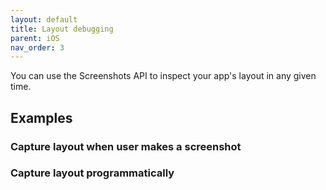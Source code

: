 ```yaml
---
layout: default
title: Layout debugging
parent: iOS
nav_order: 3
---
```


You can use the Screenshots API to inspect your app's layout in any given time.

## Examples

### Capture layout when user makes a screenshot

### Capture layout programmatically